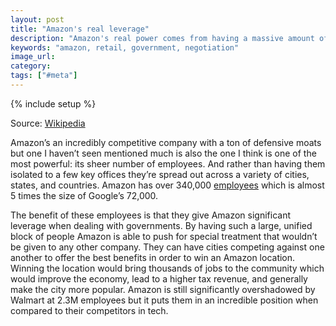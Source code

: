```yaml
---
layout: post
title: "Amazon's real leverage"
description: "Amazon's real power comes from having a massive amount of employees that allow them to get special treatment when dealing with local governments."
keywords: "amazon, retail, government, negotiation"
image_url:
category:
tags: ["#meta"]
---
```

{% include setup %}

<amp-img src="{{ IMG_PATH }}largest-employers-usa.png" width="950" height="1432" alt="Largest employers in USA" layout="responsive"></amp-img>
<p class="caption">Source: <a href="https://en.wikipedia.org/wiki/List_of_largest_employers_in_the_United_States">Wikipedia</a></p>

Amazon’s an incredibly competitive company with a ton of defensive moats but one I haven’t seen mentioned much is also the one I think is one of the most powerful: its sheer number of employees. And rather than having them isolated to a few key offices they’re spread out across a variety of cities, states, and countries. Amazon has over 340,000 [employees](https://en.wikipedia.org/wiki/List_of_largest_employers_in_the_United_States) which is almost 5 times the size of Google’s 72,000.

The benefit of these employees is that they give Amazon significant leverage when dealing with governments. By having such a large, unified block of people Amazon is able to push for special treatment that wouldn’t be given to any other company. They can have cities competing against one another to offer the best benefits in order to win an Amazon location. Winning the location would bring thousands of jobs to the community which would improve the economy, lead to a higher tax revenue, and generally make the city more popular. Amazon is still significantly overshadowed by Walmart at 2.3M employees but it puts them in an incredible position when compared to their competitors in tech.
